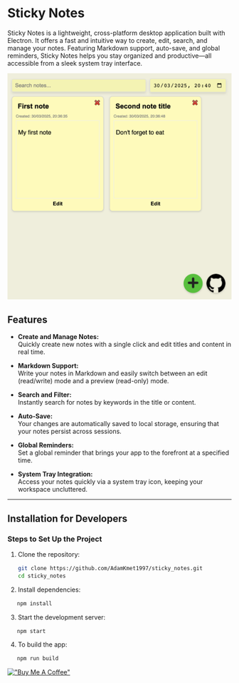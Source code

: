 # Sticky Notes

Sticky Notes is a lightweight, cross-platform desktop application built with Electron. It offers a fast and intuitive way to create, edit, search, and manage your notes. Featuring Markdown support, auto-save, and global reminders, Sticky Notes helps you stay organized and productive—all accessible from a sleek system tray interface.

![Sticky Notes App](assets/app.png)


## Features

- **Create and Manage Notes:**  
  Quickly create new notes with a single click and edit titles and content in real time.
  
- **Markdown Support:**  
  Write your notes in Markdown and easily switch between an edit (read/write) mode and a preview (read-only) mode.
  
- **Search and Filter:**  
  Instantly search for notes by keywords in the title or content.
  
- **Auto-Save:**  
  Your changes are automatically saved to local storage, ensuring that your notes persist across sessions.
  
- **Global Reminders:**  
  Set a global reminder that brings your app to the forefront at a specified time.
  
- **System Tray Integration:**  
  Access your notes quickly via a system tray icon, keeping your workspace uncluttered.
  
---

## Installation for Developers

### Steps to Set Up the Project
1. Clone the repository:
   ```bash
   git clone https://github.com/AdamKmet1997/sticky_notes.git
   cd sticky_notes
   ```
2. Install dependencies:

``` bash
   npm install
```

3. Start the development server:

``` bash
   npm start
```

4. To build the app:

``` bash 
   npm run build
```


[!["Buy Me A Coffee"](https://www.buymeacoffee.com/assets/img/custom_images/orange_img.png)](https://buymeacoffee.com/adamkmet)
